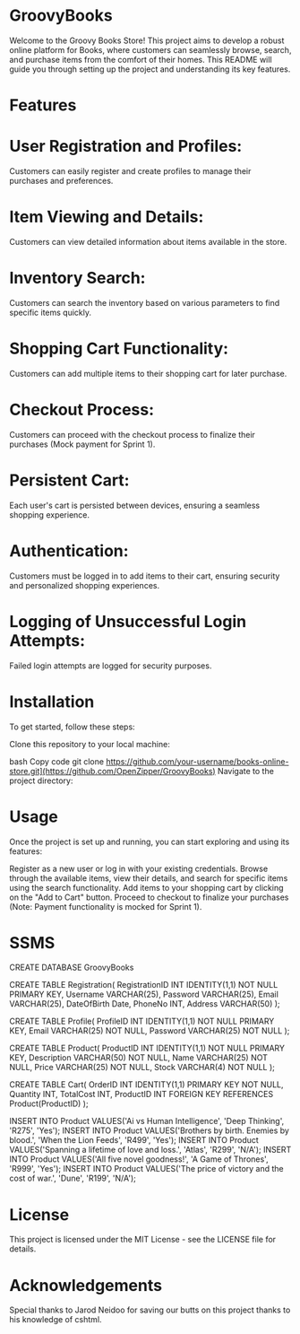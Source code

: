 # GroovyBooks

Welcome to the Groovy Books Store! This project aims to develop a robust online platform for Books, where customers can seamlessly browse, search, and purchase items from the comfort of their homes. This README will guide you through setting up the project and understanding its key features.

# Features
# User Registration and Profiles:
Customers can easily register and create profiles to manage their purchases and preferences.

# Item Viewing and Details:
Customers can view detailed information about items available in the store.

# Inventory Search:
Customers can search the inventory based on various parameters to find specific items quickly.

# Shopping Cart Functionality:
Customers can add multiple items to their shopping cart for later purchase.

# Checkout Process:
Customers can proceed with the checkout process to finalize their purchases (Mock payment for Sprint 1).

# Persistent Cart:
Each user's cart is persisted between devices, ensuring a seamless shopping experience.

# Authentication:
Customers must be logged in to add items to their cart, ensuring security and personalized shopping experiences.

# Logging of Unsuccessful Login Attempts:
Failed login attempts are logged for security purposes.

# Installation
To get started, follow these steps:

Clone this repository to your local machine:

 bash
Copy code
git clone https://github.com/your-username/books-online-store.git](https://github.com/OpenZipper/GroovyBooks)
Navigate to the project directory:

# Usage
Once the project is set up and running, you can start exploring and using its features:

Register as a new user or log in with your existing credentials.
Browse through the available items, view their details, and search for specific items using the search functionality.
Add items to your shopping cart by clicking on the "Add to Cart" button.
Proceed to checkout to finalize your purchases (Note: Payment functionality is mocked for Sprint 1).

# SSMS
CREATE DATABASE GroovyBooks

CREATE TABLE Registration(
RegistrationID INT IDENTITY(1,1) NOT NULL PRIMARY KEY,
Username VARCHAR(25),
Password VARCHAR(25),
Email VARCHAR(25),
DateOfBirth Date,
PhoneNo INT,
Address VARCHAR(50)
);

CREATE TABLE Profile(
ProfileID INT IDENTITY(1,1) NOT NULL PRIMARY KEY,
Email VARCHAR(25) NOT NULL,
Password VARCHAR(25) NOT NULL
);

CREATE TABLE Product(
ProductID INT IDENTITY(1,1) NOT NULL PRIMARY KEY,
Description VARCHAR(50) NOT NULL,
Name VARCHAR(25) NOT NULL,
Price VARCHAR(25) NOT NULL,
Stock VARCHAR(4) NOT NULL
);

CREATE TABLE Cart(
OrderID INT IDENTITY(1,1) PRIMARY KEY NOT NULL,
Quantity INT,
TotalCost INT,
ProductID INT FOREIGN KEY REFERENCES Product(ProductID)
);

INSERT INTO Product VALUES('Ai vs Human Intelligence', 'Deep Thinking', 'R275', 'Yes');
INSERT INTO Product VALUES('Brothers by birth. Enemies by blood.', 'When the Lion Feeds', 'R499', 'Yes');
INSERT INTO Product VALUES('Spanning a lifetime of love and loss.', 'Atlas', 'R299', 'N/A');
INSERT INTO Product VALUES('All five novel goodness!', 'A Game of Thrones', 'R999', 'Yes');
INSERT INTO Product VALUES('The price of victory and the cost of war.', 'Dune', 'R199', 'N/A');

# License
This project is licensed under the MIT License - see the LICENSE file for details.

# Acknowledgements
Special thanks to Jarod Neidoo for saving our butts on this project thanks to his knowledge of cshtml.
